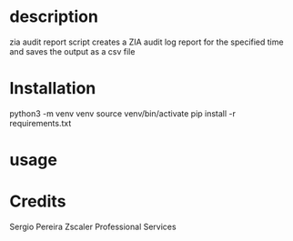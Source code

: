 # description
zia audit report script creates a ZIA audit log report for the specified time and  saves the output as a csv file
# Installation
  python3 -m venv venv
  source venv/bin/activate
  pip install -r requirements.txt 

# usage

# Credits
Sergio Pereira
Zscaler Professional Services
